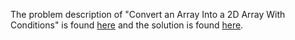 The problem description of "Convert an Array Into a 2D Array With Conditions" is found [here](https://leetcode.com/problems/convert-1d-array-into-2d-array/) and the solution is found [here](https://github.com/aurimas13/Solutions-To-Problems/blob/main/LeetCode/Python%20Solutions/Convert%20an%20Array%20Into%20a%202D%20Array%20With%20Conditions/convert.py).
